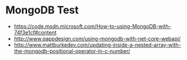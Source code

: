 # MongoDB Test

- https://code.msdn.microsoft.com/How-to-using-MongoDB-with-74f3e1cf#content
- http://www.qappdesign.com/using-mongodb-with-net-core-webapi/
- http://www.mattburkedev.com/updating-inside-a-nested-array-with-the-mongodb-positional-operator-in-c-number/